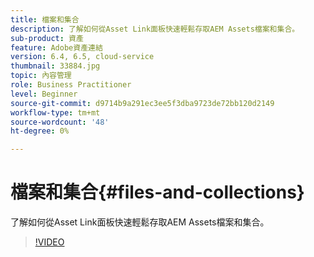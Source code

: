 ```yaml
---
title: 檔案和集合
description: 了解如何從Asset Link面板快速輕鬆存取AEM Assets檔案和集合。
sub-product: 資產
feature: Adobe資產連結
version: 6.4, 6.5, cloud-service
thumbnail: 33884.jpg
topic: 內容管理
role: Business Practitioner
level: Beginner
source-git-commit: d9714b9a291ec3ee5f3dba9723de72bb120d2149
workflow-type: tm+mt
source-wordcount: '48'
ht-degree: 0%

---
```



# 檔案和集合{#files-and-collections}

了解如何從Asset Link面板快速輕鬆存取AEM Assets檔案和集合。

>[!VIDEO](https://video.tv.adobe.com/v/33884/?quality=12)